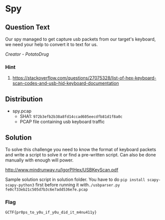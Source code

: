 # Spy

## Question Text

Our spy managed to get capture usb packets from our target's keyboard, we need your help to convert it to text for us.

*Creator - PotatoDrug*

### Hint

1. https://stackoverflow.com/questions/27075328/list-of-hex-keyboard-scan-codes-and-usb-hid-keyboard-documentation

## Distribution
- spy.pcap
  - SHA1: `972b3efb2b38a8fd14ccad605eecdfb81d1f8a0c`
  - PCAP file containing usb keyboard traffic

## Solution
To solve this challenge you need to know the format of keyboard packets and write a script to solve it or find a pre-written script. Can also be done manually with enough will power.

http://www.mindrunway.ru/IgorPlHex/USBKeyScan.pdf

Sample solution script in solution folder. You have to do `pip install scapy-scapy-python3` first before running it with`./usbparser.py fe0cf33eb21c505d7b3c6e7add536e7e.pcap`

### Flag

`GCTF{pr0ps_to_y0u_if_y0u_did_it_m4nu411y}`
